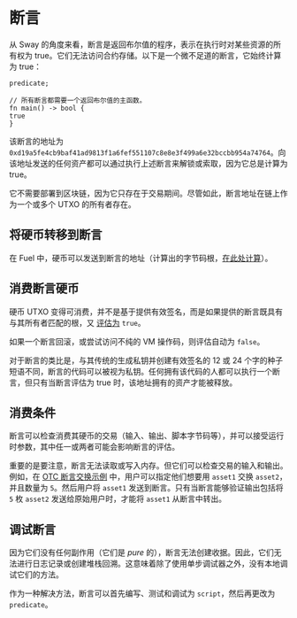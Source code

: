 # 断言

从 Sway 的角度来看，断言是返回布尔值的程序，表示在执行时对某些资源的所有权为 true。它们无法访问合约存储。以下是一个微不足道的断言，它始终计算为 true：

```sway
predicate;

// 所有断言都需要一个返回布尔值的主函数。
fn main() -> bool {
true
}
```

该断言的地址为 `0xd19a5fe4cb9baf41ad9813f1a6fef551107c8e8e3f499a6e32bccbb954a74764`。向该地址发送的任何资产都可以通过执行上述断言来解锁或索取，因为它总是计算为 true。

它不需要部署到区块链，因为它只存在于交易期间。尽管如此，断言地址在链上作为一个或多个 UTXO 的所有者存在。

## 将硬币转移到断言

在 Fuel 中，硬币可以发送到断言的地址（计算出的字节码根，[在此处计算](https://github.com/FuelLabs/fuel-specs/blob/master/src/identifiers/predicate-id.md)）。

## 消费断言硬币

硬币 UTXO 变得可消费，并不是基于提供有效签名，而是如果提供的断言既具有与其所有者匹配的根，又 [评估为](https://github.com/FuelLabs/fuel-specs/blob/master/src/fuel-vm/index.md#predicate-verification) `true`。

如果一个断言回滚，或尝试访问不纯的 VM 操作码，则评估自动为 `false`。

对于断言的类比是，与其传统的生成私钥并创建有效签名的 12 或 24 个字的种子短语不同，断言的代码可以被视为私钥。任何拥有该代码的人都可以执行一个断言，但只有当断言评估为 true 时，该地址拥有的资产才能被释放。

## 消费条件

断言可以检查消费其硬币的交易（输入、输出、脚本字节码等），并可以接受运行时参数，其中任一或两者可能会影响断言的评估。

重要的是要注意，断言无法读取或写入内存。但它们可以检查交易的输入和输出。例如，在 [OTC 断言交换示例](https://github.com/FuelLabs/sway-applications/tree/master/OTC-swap-predicate) 中，用户可以指定他们想要用 `asset1` 交换 `asset2`，并且数量为 `5`。然后用户将 `asset1` 发送到断言。只有当断言能够验证输出包括将 `5` 枚 `asset2` 发送给原始用户时，才能将 `asset1` 从断言中转出。

## 调试断言

因为它们没有任何副作用（它们是 _pure_ 的），断言无法创建收据。因此，它们无法进行日志记录或创建堆栈回溯。这意味着除了使用单步调试器之外，没有本地调试它们的方法。

作为一种解决方法，断言可以首先编写、测试和调试为 `script`，然后再更改为 `predicate`。
